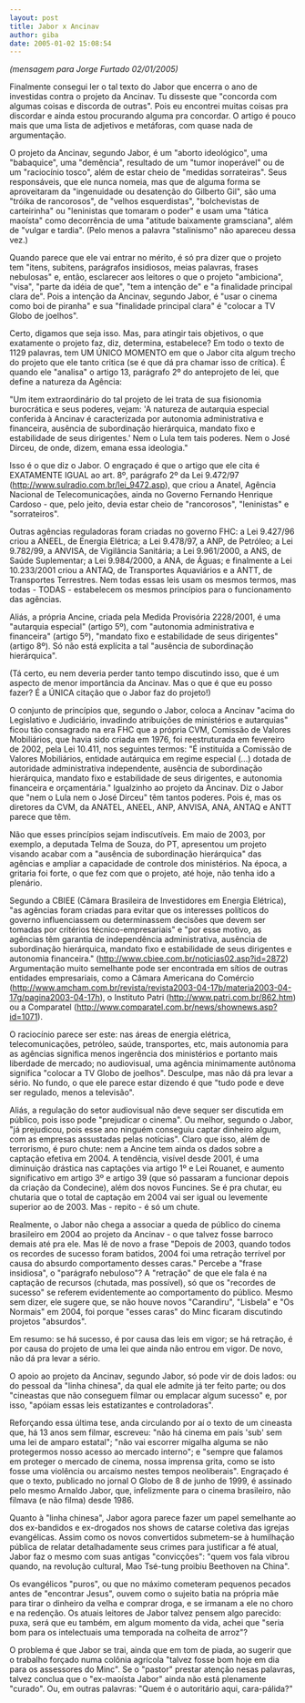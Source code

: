 ```yaml
---
layout: post
title: Jabor x Ancinav
author: giba
date: 2005-01-02 15:08:54
---
```

*(mensagem para Jorge Furtado 02/01/2005)*

Finalmente consegui ler o tal texto do Jabor que encerra o ano de investidas contra o projeto da Ancinav. Tu disseste que "concorda com algumas coisas e discorda de outras". Pois eu encontrei muitas coisas pra discordar e ainda estou procurando alguma pra concordar. O artigo é pouco mais que uma lista de adjetivos e metáforas, com quase nada de argumentação.

O projeto da Ancinav, segundo Jabor, é um "aborto ideológico", uma "babaquice", uma "demência", resultado de um "tumor inoperável" ou de um "raciocínio tosco", além de estar cheio de "medidas sorrateiras". Seus responsáveis, que ele nunca nomeia, mas que de alguma forma se aproveitaram da "ingenuidade ou desatenção do Gilberto Gil", são uma "tróika de rancorosos", de "velhos esquerdistas", "bolchevistas de carteirinha" ou "leninistas que tomaram o poder" e usam uma "tática maoísta" como decorrência de uma "atitude baixamente gramsciana", além de "vulgar e tardia". (Pelo menos a palavra "stalinismo" não apareceu dessa vez.)

Quando parece que ele vai entrar no mérito, é só pra dizer que o projeto tem "itens, subitens, parágrafos insidiosos, meias palavras, frases nebulosas" e, então, esclarecer aos leitores o que o projeto "ambiciona", "visa", "parte da idéia de que", "tem a intenção de" e "a finalidade principal clara de". Pois a intenção da Ancinav, segundo Jabor, é "usar o cinema como boi de piranha" e sua "finalidade principal clara" é "colocar a TV Globo de joelhos".

Certo, digamos que seja isso. Mas, para atingir tais objetivos, o que exatamente o projeto faz, diz, determina, estabelece? Em todo o texto de 1129 palavras, tem UM ÚNICO MOMENTO em que o Jabor cita algum trecho do projeto que ele tanto critica (se é que dá pra chamar isso de crítica). É quando ele "analisa" o artigo 13, parágrafo 2º do anteprojeto de lei, que define a natureza da Agência:

"Um item extraordinário do tal projeto de lei trata de sua fisionomia burocrática e seus poderes, vejam: 'A natureza de autarquia especial conferida à Ancinav é caracterizada por autonomia administrativa e financeira, ausência de subordinação hierárquica, mandato fixo e estabilidade de seus dirigentes.' Nem o Lula tem tais poderes. Nem o José Dirceu, de onde, dizem, emana essa ideologia."

Isso é o que diz o Jabor. O engraçado é que o artigo que ele cita é EXATAMENTE IGUAL ao art. 8º, parágrafo 2º da Lei 9.472/97 (http://www.sulradio.com.br/lei_9472.asp), que criou a Anatel, Agência Nacional de Telecomunicações, ainda no Governo Fernando Henrique Cardoso - que, pelo jeito, devia estar cheio de "rancorosos", "leninistas" e "sorrateiros".

Outras agências reguladoras foram criadas no governo FHC: a Lei 9.427/96 criou a ANEEL, de Energia Elétrica; a Lei 9.478/97, a ANP, de Petróleo; a Lei 9.782/99, a ANVISA, de Vigilância Sanitária; a Lei 9.961/2000, a ANS, de Saúde Suplementar; a Lei 9.984/2000, a ANA, de Águas; e finalmente a Lei 10.233/2001 criou a ANTAQ, de Transportes Aquaviários e a ANTT, de Transportes Terrestres. Nem todas essas leis usam os mesmos termos, mas todas - TODAS - estabelecem os mesmos princípios para o funcionamento das agências.

Aliás, a própria Ancine, criada pela Medida Provisória 2228/2001, é uma "autarquia especial" (artigo 5º), com "autonomia administrativa e financeira" (artigo 5º), "mandato fixo e estabilidade de seus dirigentes" (artigo 8º). Só não está explícita a tal "ausência de subordinação hierárquica".

(Tá certo, eu nem deveria perder tanto tempo discutindo isso, que é um aspecto de menor importância da Ancinav. Mas o que é que eu posso fazer? É a ÚNICA citação que o Jabor faz do projeto!)

O conjunto de princípios que, segundo o Jabor, coloca a Ancinav "acima do Legislativo e Judiciário, invadindo atribuições de ministérios e autarquias" ficou tão consagrado na era FHC que a própria CVM, Comissão de Valores Mobiliários, que havia sido criada em 1976, foi reestruturada em fevereiro de 2002, pela Lei 10.411, nos seguintes termos: "É instituída a Comissão de Valores Mobiliários, entidade autárquica em regime especial (...) dotada de autoridade administrativa independente, ausência de subordinação hierárquica, mandato fixo e estabilidade de seus dirigentes, e autonomia financeira e orçamentária." Igualzinho ao projeto da Ancinav. Diz o Jabor que "nem o Lula nem o José Dirceu" têm tantos poderes. Pois é, mas os diretores da CVM, da ANATEL, ANEEL, ANP, ANVISA, ANA, ANTAQ e ANTT parece que têm.

Não que esses princípios sejam indiscutíveis. Em maio de 2003, por exemplo, a deputada Telma de Souza, do PT, apresentou um projeto visando acabar com a "ausência de subordinação hierárquica" das agências e ampliar a capacidade de controle dos ministérios. Na época, a gritaria foi forte, o que fez com que o projeto, até hoje, não tenha ido a plenário.

Segundo a CBIEE (Câmara Brasileira de Investidores em Energia Elétrica), "as agências foram criadas para evitar que os interesses políticos do governo influenciassem ou determinassem decisões que devem ser tomadas por critérios técnico-empresariais" e "por esse motivo, as agências têm garantia de independência administrativa, ausência de subordinação hierárquica, mandato fixo e estabilidade de seus dirigentes e autonomia financeira." (http://www.cbiee.com.br/noticias02.asp?id=2872) Argumentação muito semelhante pode ser encontrada em sítios de outras entidades empresariais, como a Câmara Americana do Comércio (http://www.amcham.com.br/revista/revista2003-04-17b/materia2003-04-17g/pagina2003-04-17h), o Instituto Patri (http://www.patri.com.br/862.htm) ou a Comparatel (http://www.comparatel.com.br/news/shownews.asp?id=1071).

O raciocínio parece ser este: nas áreas de energia elétrica, telecomunicações, petróleo, saúde, transportes, etc, mais autonomia para as agências significa menos ingerência dos ministérios e portanto mais liberdade de mercado; no audiovisual, uma agência minimamente autônoma significa "colocar a TV Globo de joelhos". Desculpe, mas não dá pra levar a sério. No fundo, o que ele parece estar dizendo é que "tudo pode e deve ser regulado, menos a televisão".

Aliás, a regulação do setor audiovisual não deve sequer ser discutida em público, pois isso pode "prejudicar o cinema". Ou melhor, segundo o Jabor, "já prejudicou, pois esse ano ninguém conseguiu captar dinheiro algum, com as empresas assustadas pelas notícias". Claro que isso, além de terrorismo, é puro chute: nem a Ancine tem ainda os dados sobre a captação efetiva em 2004. A tendência, visível desde 2001, é uma diminuição drástica nas captações via artigo 1º e Lei Rouanet, e aumento significativo em artigo 3º e artigo 39 (que só passaram a funcionar depois da criação da Condecine), além dos novos Funcines. Se é pra chutar, eu chutaria que o total de captação em 2004 vai ser igual ou levemente superior ao de 2003. Mas - repito - é só um chute.

Realmente, o Jabor não chega a associar a queda de público do cinema brasileiro em 2004 ao projeto da Ancinav - o que talvez fosse barroco demais até pra ele. Mas lê de novo a frase "Depois de 2003, quando todos os recordes de sucesso foram batidos, 2004 foi uma retração terrível por causa do absurdo comportamento desses caras." Percebe a "frase insidiosa", o "parágrafo nebuloso"? A "retração" de que ele fala é na captação de recursos (chutada, mas possível), só que os "recordes de sucesso" se referem evidentemente ao comportamento do público. Mesmo sem dizer, ele sugere que, se não houve novos "Carandiru", "Lisbela" e "Os Normais" em 2004, foi porque "esses caras" do Minc ficaram discutindo projetos "absurdos".

Em resumo: se há sucesso, é por causa das leis em vigor; se há retração, é por causa do projeto de uma lei que ainda não entrou em vigor. De novo, não dá pra levar a sério.

O apoio ao projeto da Ancinav, segundo Jabor, só pode vir de dois lados: ou do pessoal da "linha chinesa", da qual ele admite já ter feito parte; ou dos "cineastas que não conseguem filmar ou emplacar algum sucesso" e, por isso, "apóiam essas leis estatizantes e controladoras".

Reforçando essa última tese, anda circulando por aí o texto de um cineasta que, há 13 anos sem filmar, escreveu: "não há cinema em país 'sub' sem uma lei de amparo estatal"; "não vai escorrer migalha alguma se não protegermos nosso acesso ao mercado interno"; e "sempre que falamos em proteger o mercado de cinema, nossa imprensa grita, como se isto fosse uma violência ou arcaísmo nestes tempos neoliberais". Engraçado é que o texto, publicado no jornal O Globo de 8 de junho de 1999, é assinado pelo mesmo Arnaldo Jabor, que, infelizmente para o cinema brasileiro, não filmava (e não filma) desde 1986.

Quanto à "linha chinesa", Jabor agora parece fazer um papel semelhante ao dos ex-bandidos e ex-drogados nos shows de catarse coletiva das igrejas evangélicas. Assim como os novos convertidos submetem-se à humilhação pública de relatar detalhadamente seus crimes para justificar a fé atual, Jabor faz o mesmo com suas antigas "convicções": "quem vos fala vibrou quando, na revolução cultural, Mao Tsé-tung proibiu Beethoven na China".

Os evangélicos "puros", ou que no máximo cometeram pequenos pecados antes de "encontrar Jesus", ouvem como o sujeito batia na própria mãe para tirar o dinheiro da velha e comprar droga, e se irmanam a ele no choro e na redenção. Os atuais leitores de Jabor talvez pensem algo parecido: puxa, será que eu também, em algum momento da vida, achei que "seria bom para os intelectuais uma temporada na colheita de arroz"?

O problema é que Jabor se trai, ainda que em tom de piada, ao sugerir que o trabalho forçado numa colônia agrícola "talvez fosse bom hoje em dia para os assessores do Minc". Se o "pastor" prestar atenção nesas palavras, talvez conclua que o "ex-maoísta Jabor" ainda não está plenamente "curado". Ou, em outras palavras: "Quem é o autoritário aqui, cara-pálida?"